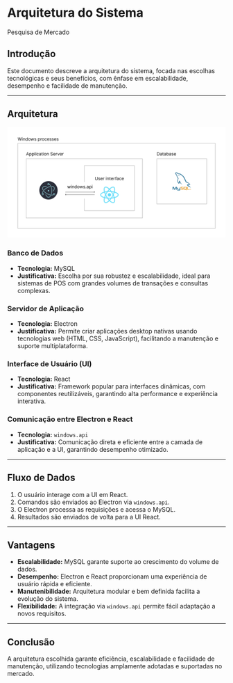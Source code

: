 # Arquitetura do Sistema
Pesquisa de Mercado


## Introdução

Este documento descreve a arquitetura do sistema, focada nas escolhas tecnológicas e seus benefícios, com ênfase em escalabilidade, desempenho e facilidade de manutenção.

---

## Arquitetura

![Descrição da Imagem](../../static/img/arsp2.png)

### Banco de Dados

- **Tecnologia:** MySQL
- **Justificativa:** Escolha por sua robustez e escalabilidade, ideal para sistemas de POS com grandes volumes de transações e consultas complexas.

### Servidor de Aplicação

- **Tecnologia:** Electron
- **Justificativa:** Permite criar aplicações desktop nativas usando tecnologias web (HTML, CSS, JavaScript), facilitando a manutenção e suporte multiplataforma.

### Interface de Usuário (UI)

- **Tecnologia:** React
- **Justificativa:** Framework popular para interfaces dinâmicas, com componentes reutilizáveis, garantindo alta performance e experiência interativa.

### Comunicação entre Electron e React

- **Tecnologia:** `windows.api`
- **Justificativa:** Comunicação direta e eficiente entre a camada de aplicação e a UI, garantindo desempenho otimizado.

---

## Fluxo de Dados

1. O usuário interage com a UI em React.
2. Comandos são enviados ao Electron via `windows.api`.
3. O Electron processa as requisições e acessa o MySQL.
4. Resultados são enviados de volta para a UI React.

---

## Vantagens

- **Escalabilidade:** MySQL garante suporte ao crescimento do volume de dados.
- **Desempenho:** Electron e React proporcionam uma experiência de usuário rápida e eficiente.
- **Manutenibilidade:** Arquitetura modular e bem definida facilita a evolução do sistema.
- **Flexibilidade:** A integração via `windows.api` permite fácil adaptação a novos requisitos.

---

## Conclusão

A arquitetura escolhida garante eficiência, escalabilidade e facilidade de manutenção, utilizando tecnologias amplamente adotadas e suportadas no mercado.